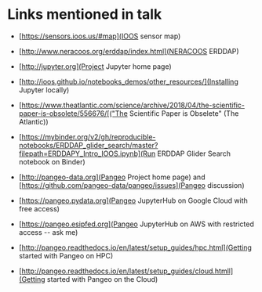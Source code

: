 # Links mentioned in talk

- [https://sensors.ioos.us/#map](IOOS sensor map)
* [http://www.neracoos.org/erddap/index.html](NERACOOS ERDDAP)
* [http://jupyter.org](Project Jupyter home page)
* [http://ioos.github.io/notebooks_demos/other_resources/](Installing Jupyter locally)
* [https://www.theatlantic.com/science/archive/2018/04/the-scientific-paper-is-obsolete/556676/[("The Scientific Paper is Obselete" (The Atlantic))
* [https://mybinder.org/v2/gh/reproducible-notebooks/ERDDAP_glider_search/master?filepath=ERDDAPY_Intro_IOOS.ipynb](Run ERDDAP Glider Search notebook on Binder)

* [http://pangeo-data.org](Pangeo Project home page) and [https://github.com/pangeo-data/pangeo/issues](Pangeo discussion) 
* [https://pangeo.pydata.org](Pangeo JupyterHub on Google Cloud with free access)
* [https://pangeo.esipfed.org](Pangeo JupyterHub on AWS with restricted access -- ask me)
* [http://pangeo.readthedocs.io/en/latest/setup_guides/hpc.html](Getting started with Pangeo on HPC)
* [http://pangeo.readthedocs.io/en/latest/setup_guides/cloud.htmll](Getting started with Pangeo on the Cloud)


